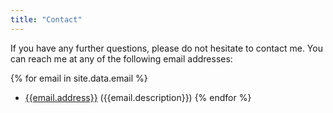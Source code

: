```yaml
---
title: "Contact"
---
```


If you have any further questions, please do not hesitate to contact me. You can reach me at any of the following email addresses:

{% for email in site.data.email %}
  - <a href="mailto:{{email.address}}" title="{{email.description}}" target="_blank" onclick="trackOutboundLink('mailto:{{email.address}}')">{{email.address}}</a> ({{email.description}})
{% endfor %}

